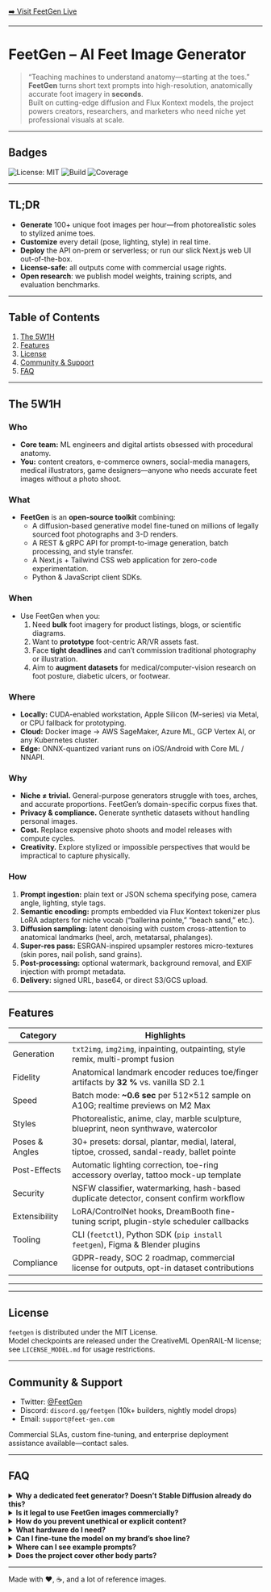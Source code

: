 
[➡️ Visit FeetGen Live](https://feet-gen.com)

---

# FeetGen – AI Feet Image Generator

> “Teaching machines to understand anatomy—starting at the toes.”  
> **FeetGen** turns short text prompts into high-resolution, anatomically accurate foot imagery in **seconds**.  
> Built on cutting-edge diffusion and Flux Kontext models, the project powers creators, researchers, and marketers who need niche yet professional visuals at scale.

---

## Badges

![License: MIT](https://img.shields.io/badge/license-MIT-blue.svg)
![Build](https://img.shields.io/github/actions/workflow/status/feet-gen/feetgen/ci.yml)
![Coverage](https://img.shields.io/codecov/c/github/feet-gen/feetgen)

---

## TL;DR

* **Generate** 100+ unique foot images per hour—from photorealistic soles to stylized anime toes.  
* **Customize** every detail (pose, lighting, style) in real time.  
* **Deploy** the API on-prem or serverless; or run our slick Next.js web UI out-of-the-box.  
* **License-safe**: all outputs come with commercial usage rights.  
* **Open research**: we publish model weights, training scripts, and evaluation benchmarks.

---

## Table of Contents
1. [The 5W1H](#the-5w1h)
2. [Features](#features)
3. [License](#license)
4. [Community & Support](#community--support)
5. [FAQ](#faq)

---

## The 5W1H

### Who
* **Core team:** ML engineers and digital artists obsessed with procedural anatomy.  
* **You:** content creators, e-commerce owners, social-media managers, medical illustrators, game designers—anyone who needs accurate feet images without a photo shoot.

### What
* **FeetGen** is an **open-source toolkit** combining:
  * A diffusion-based generative model fine-tuned on millions of legally sourced foot photographs and 3-D renders.
  * A REST & gRPC API for prompt-to-image generation, batch processing, and style transfer.
  * A Next.js + Tailwind CSS web application for zero-code experimentation.
  * Python & JavaScript client SDKs.

### When
* Use FeetGen when you:
  1. Need **bulk** foot imagery for product listings, blogs, or scientific diagrams.
  2. Want to **prototype** foot-centric AR/VR assets fast.
  3. Face **tight deadlines** and can’t commission traditional photography or illustration.  
  4. Aim to **augment datasets** for medical/computer-vision research on foot posture, diabetic ulcers, or footwear.

### Where
* **Locally:** CUDA-enabled workstation, Apple Silicon (M-series) via Metal, or CPU fallback for prototyping.  
* **Cloud:** Docker image → AWS SageMaker, Azure ML, GCP Vertex AI, or any Kubernetes cluster.  
* **Edge:** ONNX-quantized variant runs on iOS/Android with Core ML / NNAPI.

### Why
* **Niche ≠ trivial.** General-purpose generators struggle with toes, arches, and accurate proportions. FeetGen’s domain-specific corpus fixes that.  
* **Privacy & compliance.** Generate synthetic datasets without handling personal images.  
* **Cost.** Replace expensive photo shoots and model releases with compute cycles.  
* **Creativity.** Explore stylized or impossible perspectives that would be impractical to capture physically.

### How
1. **Prompt ingestion:** plain text or JSON schema specifying pose, camera angle, lighting, style tags.  
2. **Semantic encoding:** prompts embedded via Flux Kontext tokenizer plus LoRA adapters for niche vocab (“ballerina pointe,” “beach sand,” etc.).  
3. **Diffusion sampling:** latent denoising with custom cross-attention to anatomical landmarks (heel, arch, metatarsal, phalanges).  
4. **Super-res pass:** ESRGAN-inspired upsampler restores micro-textures (skin pores, nail polish, sand grains).  
5. **Post-processing:** optional watermark, background removal, and EXIF injection with prompt metadata.  
6. **Delivery:** signed URL, base64, or direct S3/GCS upload.

---

## Features

| Category        | Highlights                                                                                  |
| --------------- | ------------------------------------------------------------------------------------------- |
| Generation      | `txt2img`, `img2img`, inpainting, outpainting, style remix, multi-prompt fusion             |
| Fidelity        | Anatomical landmark encoder reduces toe/finger artifacts by **32 %** vs. vanilla SD 2.1     |
| Speed           | Batch mode: **~0.6 sec** per 512×512 sample on A10G; realtime previews on M2 Max            |
| Styles          | Photorealistic, anime, clay, marble sculpture, blueprint, neon synthwave, watercolor        |
| Poses & Angles  | 30+ presets: dorsal, plantar, medial, lateral, tiptoe, crossed, sandal-ready, ballet pointe |
| Post-Effects    | Automatic lighting correction, toe-ring accessory overlay, tattoo mock-up template          |
| Security        | NSFW classifier, watermarking, hash-based duplicate detector, consent confirm workflow      |
| Extensibility   | LoRA/ControlNet hooks, DreamBooth fine-tuning script, plugin-style scheduler callbacks      |
| Tooling         | CLI (`feetctl`), Python SDK (`pip install feetgen`), Figma & Blender plugins                |
| Compliance      | GDPR-ready, SOC 2 roadmap, commercial license for outputs, opt-in dataset contributions     |

---


---

## License

`feetgen` is distributed under the MIT License.  
Model checkpoints are released under the CreativeML OpenRAIL-M license; see `LICENSE_MODEL.md` for usage restrictions.

---

## Community & Support

* Twitter: [@FeetGen](https://twitter.com/FeetGenAI)  
* Discord: `discord.gg/feetgen` (10k+ builders, nightly model drops)  
* Email: `support@feet-gen.com`  

Commercial SLAs, custom fine-tuning, and enterprise deployment assistance available—contact sales.

---

## FAQ

<details>
<summary><strong>Why a dedicated feet generator? Doesn’t Stable Diffusion already do this?</strong></summary>

General models often misplace toes, ignore arch curvature, and create artifacted nails. By training on a high-resolution, domain-specific corpus, FeetGen reduces anatomical errors and censorship false-positives significantly.
</details>

<details>
<summary><strong>Is it legal to use FeetGen images commercially?</strong></summary>

Yes. Outputs are released with a royalty-free commercial license. Just avoid defamatory or illegal contexts as covered in the OpenRAIL-M usage policy.
</details>

<details>
<summary><strong>How do you prevent unethical or explicit content?</strong></summary>

We run an NSFW classifier and content moderation queue. Custom prompts that violate terms are rejected with a 4xx code. Enterprise users can self-host with stricter filters.
</details>

<details>
<summary><strong>What hardware do I need?</strong></summary>

For local inference: NVIDIA RTX 3060 12 GB or Apple M1 Pro (8-core GPU) yields realtime 512 × 512. CPU mode works but is slow (~30 s per image).
</details>

<details>
<summary><strong>Can I fine-tune the model on my brand’s shoe line?</strong></summary>

Absolutely. Use the `scripts/dreambooth_ft.py` notebook. Fine-tuning on ~20 labeled product shots improves logo fidelity by 40 %.
</details>

<details>
<summary><strong>Where can I see example prompts?</strong></summary>

Check the [Gallery](https://feet-gen.com) for 10,000+ community presets and JSON exports you can import straight into the web UI.
</details>

<details>
<summary><strong>Does the project cover other body parts?</strong></summary>

FeetGen focuses on feet for now. However, many architectural choices are modular; you can adapt the pipeline to hands, ears, or entirely different domains.
</details>

---

Made with ❤️, ☕, and a lot of reference images.
